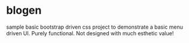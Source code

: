 # blogen
sample basic bootstrap driven css project to demonstrate a basic menu driven UI. Purely functional. Not designed with much esthetic value!
